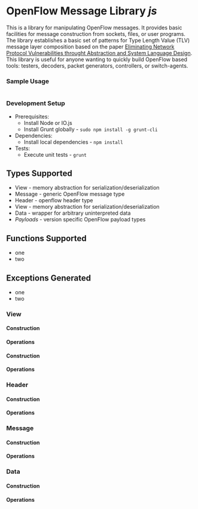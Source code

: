 # OpenFlow Message Library *js*
This is a library for manipulating OpenFlow messages. It provides basic
facilities for message construction from sockets, files, or user programs. The
library establishes a basic set of patterns for Type Length Value (TLV) message
layer composition based on the paper [Eliminating Network Protocol
Vulnerabilities throught Abstraction and System Language 
Design](http://arxiv.org/pdf/1311.3336.pdf). This library is useful for anyone
wanting to quickly build OpenFlow based tools: testers, decoders, packet
generators, controllers, or switch-agents.

### Sample Usage
```
```

### Development Setup
- Prerequisites:
    - Install Node or IO.js
    - Install Grunt globally - ```sudo npm install -g grunt-cli```
- Dependencies:
    - Install local dependencies - ```npm install```
- Tests:
    - Execute unit tests - ```grunt```

## Types Supported
- View - memory abstraction for serialization/deserialization
- Message - generic OpenFlow message type
- Header - openflow header type
- View - memory abstraction for serialization/deserialization
- Data - wrapper for arbitrary uninterpreted data
- *Payloads* - version specific OpenFlow payload types

## Functions Supported
- one
- two

## Exceptions Generated
- one
- two

### View

#### Construction

#### Operations

#### Construction

#### Operations

### Header

#### Construction

#### Operations

### Message

#### Construction

#### Operations

### Data

#### Construction

#### Operations


